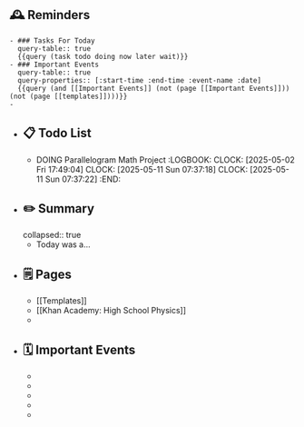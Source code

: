 ## 🕰️ Reminders
	- ### Tasks For Today
	  query-table:: true
	  {{query (task todo doing now later wait)}}
	- ### Important Events
	  query-table:: true
	  query-properties:: [:start-time :end-time :event-name :date]
	  {{query (and [[Important Events]] (not (page [[Important Events]])) (not (page [[templates]])))}}
	-
- ## 📋 Todo List
	- DOING Parallelogram Math Project
	  :LOGBOOK:
	  CLOCK: [2025-05-02 Fri 17:49:04]
	  CLOCK: [2025-05-11 Sun 07:37:18]
	  CLOCK: [2025-05-11 Sun 07:37:22]
	  :END:
- ##  ✏️ Summary
  collapsed:: true
	- Today was a...
- ## 🗒️ Pages
	- [[Templates]]
	- [[Khan Academy: High School Physics]]
	-
- ## 🗓️ Important Events
	-
	-
	-
	-
	-